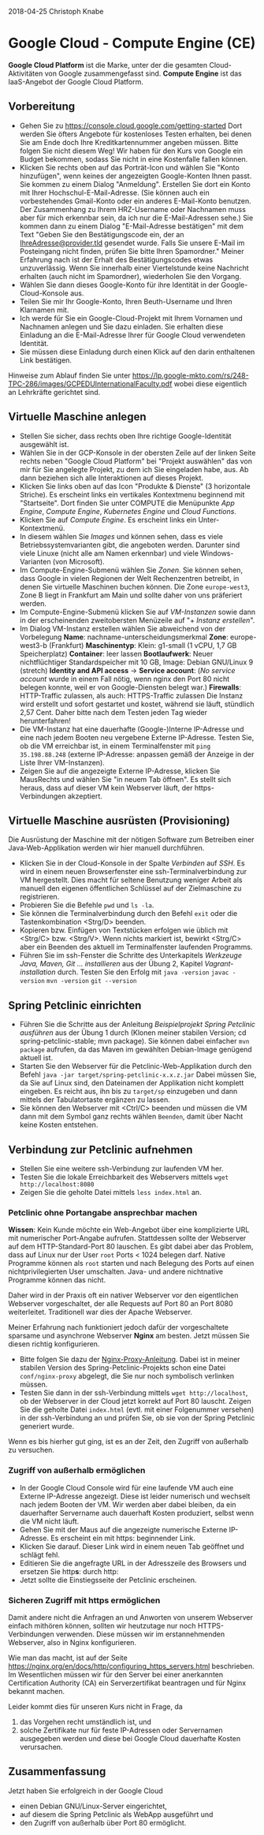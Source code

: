 2018-04-25 Christoph Knabe

# Google Cloud - Compute Engine (CE)

**Google Cloud Platform** ist die Marke, unter der die gesamten Cloud-Aktivitäten von Google zusammengefasst sind.
**Compute Engine** ist das IaaS-Angebot der Google Cloud Platform.

## Vorbereitung

* Gehen Sie zu https://console.cloud.google.com/getting-started
  Dort werden Sie öfters Angebote für kostenloses Testen erhalten, bei denen Sie am Ende doch Ihre Kreditkartennummer angeben müssen.
  Bitte folgen Sie nicht diesem Weg! Wir haben für den Kurs von Google ein Budget bekommen, sodass Sie nicht in eine Kostenfalle fallen können.
* Klicken Sie rechts oben auf das Porträt-Icon und wählen Sie "Konto hinzufügen", wenn keines der angezeigten Google-Konten Ihnen passt. Sie kommen zu einem Dialog "Anmeldung". Erstellen Sie dort ein Konto mit Ihrer Hochschul-E-Mail-Adresse. (Sie können auch ein vorbestehendes Gmail-Konto oder ein anderes E-Mail-Konto benutzen. Der Zusammenhang zu Ihrem HRZ-Username oder Nachnamen muss aber für mich erkennbar sein, da ich nur die E-Mail-Adressen sehe.)
  Sie kommen dann zu einem Dialog "E-Mail-Adresse bestätigen" mit dem Text "Geben Sie den Bestätigungscode ein, der an IhreAdresse@provider.tld gesendet wurde. Falls Sie unsere E-Mail im Posteingang nicht finden, prüfen Sie bitte Ihren Spamordner."
  Meiner Erfahrung nach ist der Erhalt des Bestätigungscodes etwas unzuverlässig. Wenn Sie innerhalb einer Viertelstunde keine Nachricht erhalten (auch nicht im Spamordner), wiederholen Sie den Vorgang.
* Wählen Sie dann dieses Google-Konto für ihre Identität in der Google-Cloud-Konsole aus.
* Teilen Sie mir Ihr Google-Konto, Ihren Beuth-Username und Ihren Klarnamen mit.
* Ich werde für Sie ein Google-Cloud-Projekt mit Ihrem Vornamen und Nachnamen anlegen und Sie dazu einladen. Sie erhalten diese Einladung an die E-Mail-Adresse Ihrer für Google Cloud verwendeten Identität.
* Sie müssen diese Einladung durch einen Klick auf den darin enthaltenen Link bestätigen.

Hinweise zum Ablauf finden Sie unter 
https://lp.google-mkto.com/rs/248-TPC-286/images/GCPEDUInternationalFaculty.pdf
wobei diese eigentlich an Lehrkräfte gerichtet sind.

## Virtuelle Maschine anlegen

* Stellen Sie sicher, dass rechts oben Ihre richtige Google-Identität ausgewählt ist.
* Wählen Sie in der GCP-Konsole in der obersten Zeile auf der linken Seite rechts neben "Google Cloud Platform" bei "Projekt auswählen" das von mir für Sie angelegte Projekt, zu dem ich Sie eingeladen habe, aus. Ab dann beziehen sich alle Interaktionen auf dieses Projekt.
* Klicken Sie links oben auf das Icon "Produkte & Dienste" (3 horizontale Striche). Es erscheint links ein vertikales Kontextmenu beginnend mit "Startseite". Dort finden Sie unter COMPUTE die Menüpunkte *App Engine*, *Compute Engine*, *Kubernetes Engine* und *Cloud Functions*.
* Klicken Sie auf *Compute Engine*. Es erscheint links ein Unter-Kontextmenü.
* In diesem wählen Sie *Images* und können sehen, dass es viele Betriebssystemvarianten gibt, die angeboten werden. Darunter sind viele Linuxe (nicht alle am Namen erkennbar) und viele Windows-Varianten (von Microsoft).
* Im Compute-Engine-Submenü wählen Sie *Zonen*. Sie können sehen, dass Google in vielen Regionen der Welt Rechenzentren betreibt, in denen Sie virtuelle Maschinen buchen können. Die Zone `europe-west3`, Zone B liegt in Frankfurt am Main und sollte daher von uns präferiert werden.
* Im Compute-Engine-Submenü klicken Sie auf *VM-Instanzen* sowie dann in der erscheinenden zweitobersten Menüzeile auf "+ *Instanz erstellen*".
* Im Dialog VM-Instanz erstellen wählen Sie abweichend von der Vorbelegung
  **Name**: nachname-unterscheidungsmerkmal
  **Zone**: europe-west3-b (Frankfurt)
  **Maschinentyp**: Klein: g1-small (1 vCPU, 1,7 GB Speicherplatz)
  **Container**: leer lassen
  **Bootlaufwerk**: Neuer nichtflüchtiger Standardspeicher mit 10 GB, Image: Debian GNU/Linux 9 (stretch)
  **Identity and API access** &rarr; **Service account**: (*No service account* wurde in einem Fall nötig, wenn nginx den Port 80 nicht belegen konnte, weil er von Google-Diensten belegt war.)
  **Firewalls**: HTTP-Traffic zulassen, als auch: HTTPS-Traffic zulassen
  Die Instanz wird erstellt und sofort gestartet und kostet, während sie läuft, stündlich 2,57 Cent. Daher bitte nach dem Testen jeden Tag wieder herunterfahren!
* Die VM-Instanz hat eine dauerhafte (Google-)Interne IP-Adresse und eine nach jedem Booten neu vergebene Externe IP-Adresse. Testen Sie, ob die VM erreichbar ist, in einem Terminalfenster mit `ping 35.198.88.248` (externe IP-Adresse: anpassen gemäß der Anzeige in der Liste Ihrer VM-Instanzen).
* Zeigen Sie auf die angezeigte Externe IP-Adresse, klicken Sie MausRechts und wählen Sie "in neuem Tab öffnen". Es stellt sich heraus, dass auf dieser VM kein Webserver läuft, der https-Verbindungen akzeptiert.

## Virtuelle Maschine ausrüsten (Provisioning)

Die Ausrüstung der Maschine mit der nötigen Software zum Betreiben einer Java-Web-Applikation werden wir hier manuell durchführen.

* Klicken Sie in der Cloud-Konsole in der Spalte *Verbinden* auf *SSH*. Es wird in einem neuen Browserfenster eine ssh-Terminalverbindung zur VM hergestellt. Dies macht für seltene Benutzung weniger Arbeit als manuell den eigenen öffentlichen Schlüssel auf der Zielmaschine zu registrieren.
* Probieren Sie die Befehle `pwd` und `ls -la`.
* Sie können die Terminalverbindung durch den Befehl `exit` oder die Tastenkombination &lt;Strg/D> beenden.
* Kopieren bzw. Einfügen von Textstücken erfolgen wie üblich mit &lt;Strg/C> bzw. &lt;Strg/V>. Wenn nichts markiert ist, bewirkt &lt;Strg/C> aber ein Beenden des aktuell im Terminalfenster laufenden Programms.
* Führen Sie im ssh-Fenster die Schritte des Unterkapitels *Werkzeuge Java, Maven, Git ... installieren* aus der Übung 2, Kapitel *Vagrant-installation* durch. Testen Sie den Erfolg mit
  `java -version`
  `javac -version`
  `mvn -version`
  `git --version`

## Spring Petclinic einrichten

* Führen Sie die Schritte aus der Anleitung *Beispielprojekt Spring Petclinic ausführen* aus der Übung 1 durch (Klonen meiner stabilen Version; cd spring-petclinic-stable; mvn package). Sie können dabei einfacher `mvn package` aufrufen, da das Maven im gewählten Debian-Image genügend aktuell ist.
* Starten Sie den Webserver für die Petclinic-Web-Applikation durch den Befehl
  `java -jar target/spring-petclinic-x.x.z.jar`
  Dabei müssen Sie, da Sie auf Linux sind, den Dateinamen der Applikation nicht komplett eingeben. Es reicht aus, ihn bis zu `target/sp` einzugeben und dann mittels der Tabulatortaste ergänzen zu lassen.
* Sie können den Webserver mit &lt;Ctrl/C> beenden und müssen die VM dann mit dem Symbol ganz rechts wählen `Beenden`, damit über Nacht keine Kosten entstehen.

## Verbindung zur Petclinic aufnehmen

* Stellen Sie eine weitere ssh-Verbindung zur laufenden VM her.
* Testen Sie die lokale Erreichbarkeit des Webservers mittels `wget http://localhost:8080`
* Zeigen Sie die geholte Datei mittels `less index.html` an.

### Petclinic ohne Portangabe ansprechbar machen

**Wissen**: Kein Kunde möchte ein Web-Angebot über eine komplizierte URL mit numerischer Port-Angabe aufrufen. Stattdessen sollte der Webserver auf dem HTTP-Standard-Port 80 lauschen.
Es gibt dabei aber das Problem, dass auf Linux nur der User `root` Ports &lt; 1024 belegen darf. Native Programme können als `root` starten und nach Belegung des Ports auf einen nichtprivilegierten User umschalten. Java- und andere nichtnative Programme können das nicht.

Daher wird in der Praxis oft ein nativer Webserver vor den eigentlichen Webserver vorgeschaltet, der alle Requests auf Port 80 an Port 8080 weiterleitet. Traditionell war dies der Apache Webserver.

Meiner Erfahrung nach funktioniert jedoch dafür der vorgeschaltete sparsame und asynchrone Webserver **Nginx** am besten. Jetzt müssen Sie diesen richtig konfigurieren. 

* Bitte folgen Sie dazu der [Nginx-Proxy-Anleitung](nginx-proxy.md). Dabei ist in meiner stabilen Version des Spring-Petclinic-Projekts schon eine Datei `conf/nginx-proxy` abgelegt, die Sie nur noch symbolisch verlinken müssen.
* Testen Sie dann in der ssh-Verbindung mittels `wget http://localhost`, ob der Webserver in der Cloud jetzt korrekt auf Port 80 lauscht. Zeigen Sie die geholte Datei `index.html` (evtl. mit einer Folgenummer versehen) in der ssh-Verbindung an und prüfen Sie, ob sie von der Spring Petclinic generiert wurde.

Wenn es bis hierher gut ging, ist es an der Zeit, den Zugriff von außerhalb zu versuchen.

### Zugriff von außerhalb ermöglichen

* In der Google Cloud Console wird für eine laufende VM auch eine Externe IP-Adresse angezeigt. Diese ist leider numerisch und wechselt nach jedem Booten der VM. Wir werden aber dabei bleiben, da ein dauerhafter Servername auch dauerhaft Kosten produziert, selbst wenn die VM nicht läuft.
* Gehen Sie mit der Maus auf die angezeigte numerische Externe IP-Adresse. Es erscheint ein mit https: beginnender Link.
* Klicken Sie darauf. Dieser Link wird in einem neuen Tab geöffnet und schlägt fehl.
* Editieren Sie die angefragte URL in der Adresszeile des Browsers und ersetzen Sie http**s**: durch http:
* Jetzt sollte die Einstiegsseite der Petclinic erscheinen.

### Sicheren Zugriff mit https ermöglichen

Damit andere nicht die Anfragen an und Anworten von unserem Webserver einfach mithören können, sollten wir heutzutage nur noch HTTPS-Verbindungen verwenden. Diese müssen wir im erstannehmenden Webserver, also in Nginx konfigurieren.

Wie man das macht, ist auf der Seite https://nginx.org/en/docs/http/configuring_https_servers.html beschrieben. Im Wesentlichen müssen wir für den Server bei einer anerkannten Certification Authority (CA) ein Serverzertifikat beantragen und für Nginx bekannt machen.

Leider kommt dies für unseren Kurs nicht in Frage, da
1. das Vorgehen recht umständlich ist, und
2. solche Zertifikate nur für feste IP-Adressen oder Servernamen ausgegeben werden und diese bei Google Cloud dauerhafte Kosten verursachen.

## Zusammenfassung

Jetzt haben Sie erfolgreich in der Google Cloud 
* einen Debian GNU/Linux-Server eingerichtet,
* auf diesem die Spring Petclinic als WebApp ausgeführt und
* den Zugriff von außerhalb über Port 80 ermöglicht.


